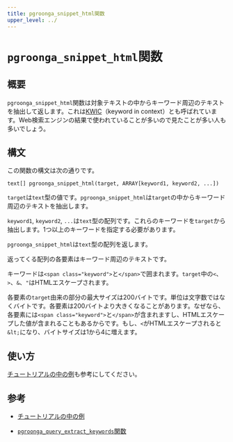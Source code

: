```yaml
---
title: pgroonga_snippet_html関数
upper_level: ../
---
```


# `pgroonga_snippet_html`関数

## 概要

`pgroonga_snippet_html`関数は対象テキストの中からキーワード周辺のテキストを抽出して返します。これは[KWIC](https://ja.wikipedia.org/wiki/KWIC)（keyword in context）とも呼ばれています。Web検索エンジンの結果で使われていることが多いので見たことが多い人も多いでしょう。

## 構文

この関数の構文は次の通りです。

```text
text[] pgroonga_snippet_html(target, ARRAY[keyword1, keyword2, ...])
```

`target`は`text`型の値です。`pgroonga_snippet_html`は`target`の中からキーワード周辺のテキストを抽出します。

`keyword1`, `keyword2`, `...`は`text`型の配列です。これらのキーワードを`target`から抽出します。1つ以上のキーワードを指定する必要があります。

`pgroonga_snippet_html`は`text`型の配列を返します。

返ってくる配列の各要素はキーワード周辺のテキストです。

キーワードは`<span class="keyword">`と`</span>`で囲まれます。`target`中の`<`、`>`、`&`、`"`はHTMLエスケープされます。

各要素の`target`由来の部分の最大サイズは200バイトです。単位は文字数ではなくバイトです。各要素は200バイトより大きくなることがあります。なぜなら、各要素には`<span class="keyword">`と`</span>`が含まれますし、HTMLエスケープした値が含まれることもあるからです。もし、`<`がHTMLエスケープされると`&lt;`になり、バイトサイズは1から4に増えます。

## 使い方

[チュートリアルの中の例](../../tutorial/#snippet)も参考にしてください。

## 参考

  * [チュートリアルの中の例](../../tutorial/#snippet)

  * [`pgroonga_query_extract_keywords`関数][query-extract-keywords]

[query-extract-keywords]:pgroonga-query-extract-keywords.html
